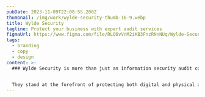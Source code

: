 ```yaml
---
pubDate: 2023-11-09T22:08:55.200Z
thumbnail: /img/work/wylde-security-thumb-16-9.webp
title: Wylde Security
tagline: Protect your business with expert audit services
figmaUrl: https://www.figma.com/file/RLQ6vVnM2iKB3FnzRNnNUq/Wylde-Security?type=design&t=WVt6hIWnWI6r03TA-6
tags:
  - branding
  - copy
  - design
content: >-
  ### Wylde Security is more than just an information security audit company.


  They stand at the forefront of protecting both digital and physical assets of small and medium-sized enterprises (SMEs). With their deep expertise and burning passion for security, they gave me the honor of designing a sparkling website. A platform where their innovative services shine and immediately grab the attention of potential clients!
---
```

